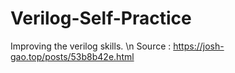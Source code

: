 # Verilog-Self-Practice
Improving the verilog skills. \n
Source : https://josh-gao.top/posts/53b8b42e.html
